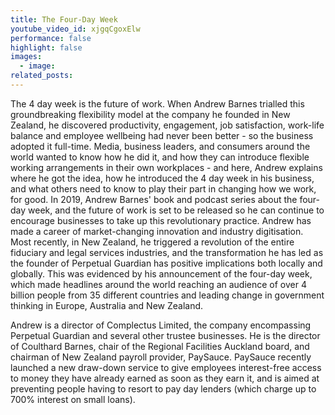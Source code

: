 ```yaml
---
title: The Four-Day Week
youtube_video_id: xjgqCgoxElw
performance: false
highlight: false
images:
  - image:
related_posts:
---
```


The 4 day week is the future of work. When Andrew Barnes trialled this groundbreaking flexibility model at the company he founded in New Zealand, he discovered productivity, engagement, job satisfaction, work-life balance and employee wellbeing had never been better - so the business adopted it full-time. Media, business leaders, and consumers around the world wanted to know how he did it, and how they can introduce flexible working arrangements in their own workplaces - and here, Andrew explains where he got the idea, how he introduced the 4 day week in his business, and what others need to know to play their part in changing how we work, for good. In 2019, Andrew Barnes' book and podcast series about the four-day week, and the future of work is set to be released so he can continue to encourage businesses to take up this revolutionary practice. Andrew has made a career of market-changing innovation and industry digitisation. Most recently, in New Zealand, he triggered a revolution of the entire fiduciary and legal services industries, and the transformation he has led as the founder of Perpetual Guardian has positive implications both locally and globally. This was evidenced by his announcement of the four-day week, which made headlines around the world reaching an audience of over 4 billion people from 35 different countries and leading change in government thinking in Europe, Australia and New Zealand.

Andrew is a director of Complectus Limited, the company encompassing Perpetual Guardian and several other trustee businesses. He is the director of Coulthard Barnes, chair of the Regional Facilities Auckland board, and chairman of New Zealand payroll provider, PaySauce. PaySauce recently launched a new draw-down service to give employees interest-free access to money they have already earned as soon as they earn it, and is aimed at preventing people having to resort to pay day lenders (which charge up to 700% interest on small loans).